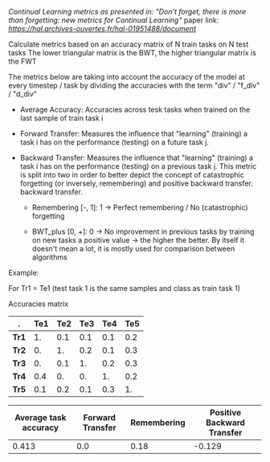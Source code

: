 _Continual Learning metrics as presented in: "Don’t forget, there is more than forgetting: new metrics for Continual Learning"_
paper link: _https://hal.archives-ouvertes.fr/hal-01951488/document_

Calculate metrics based on an accuracy matrix of N train tasks on N test tasks
The lower triangular matrix is the BWT, the higher triangular matrix is the FWT

The metrics below are taking into account the accuracy of the model at every timestep / task
by dividing the accuracies with the term "div" / "f_div" / "d_div"

  - Average Accuracy:  Accuracies across tesk tasks when trained on the last sample of train task i

  - Forward Transfer: Measures the influence that "learning" (training) a task i has on the performance (testing)
                      on a future task j.

  - Backward Transfer: Measures the influence that "learning" (training) a task i has on the performance (testing)
                       on a previous task j. This metric is split into two in order to better depict the concept
                       of catastrophic forgetting (or inversely, remembering) and positive backward transfer. backward transfer.
    - Remembering [-, 1]: 1 -> Perfect remembering / No (catastrophic) forgetting

    - BWT_plus [0, +]: 0 -> No improvement in previous tasks by training on new tasks
                       a positive value -> the higher the better. By itself it doesn't mean a lot, it is mostly used
                       for comparison between algorithms

Example:

For Tr1 = Te1 (test task 1 is the same samples and class as train task 1)

Accuracies matrix

. | Te1 | Te2 | Te3 | Te4 | Te5
--- | --- | --- | --- | --- | ---
**Tr1** | 1. | 0.1 | 0.1 | 0.1 | 0.2
**Tr2** | 0. | 1. | 0.2 | 0.1 | 0.3
**Tr3** | 0. | 0.1 | 1. | 0.2 |  0.3
**Tr4** | 0.4 | 0. | 0. | 1. | 0.2 
**Tr5** | 0.1 | 0.2 | 0.1 | 0.3 | 1. 

Average task accuracy | Forward Transfer | Remembering | Positive Backward Transfer
--- | --- | --- | ---
0.413 | 0.0 | 0.18 | -0.129
